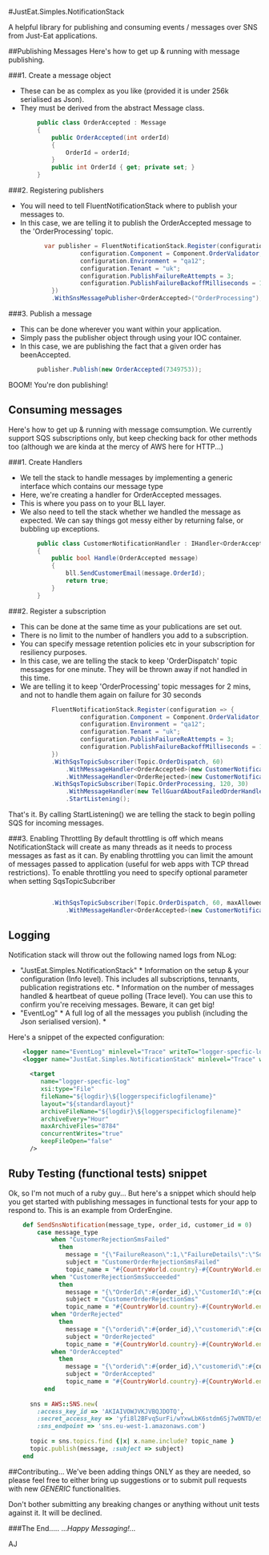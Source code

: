 #JustEat.Simples.NotificationStack

A helpful library for publishing and consuming events / messages over SNS from Just-Eat applications.

##Publishing Messages
Here's how to get up & running with message publishing.

###1. Create a message object

* These can be as complex as you like (provided it is under 256k serialised as Json).
* They must be derived from the abstract Message class.

````c#
        public class OrderAccepted : Message
        {
            public OrderAccepted(int orderId)
            {
                OrderId = orderId;
            }
            public int OrderId { get; private set; }
        }
````

###2. Registering publishers
* You will need to tell FluentNotificationStack where to publish your messages to.
* In this case, we are telling it to publish the OrderAccepted message to the 'OrderProcessing' topic.

````c#
          var publisher = FluentNotificationStack.Register(configuration => {
                    configuration.Component = Component.OrderValidator;  
                    configuration.Environment = "qa12";  
                    configuration.Tenant = "uk";  
                    configuration.PublishFailureReAttempts = 3;  
                    configuration.PublishFailureBackoffMilliseconds = 100;  
            })  
            .WithSnsMessagePublisher<OrderAccepted>("OrderProcessing");  
````

###3. Publish a message

* This can be done wherever you want within your application.
* Simply pass the publisher object through using your IOC container.
* In this case, we are publishing the fact that a given order has beenAccepted.

````c#
        publisher.Publish(new OrderAccepted(7349753));
````

BOOM! You're don publishing!

## Consuming messages
Here's how to get up & running with message comsumption.
We currently support SQS subscriptions only, but keep checking back for other methods too (although we are kinda at the mercy of AWS here for HTTP...)


###1. Create Handlers
* We tell the stack to handle messages by implementing a generic interface which contains our message type
* Here, we're creating a handler for OrderAccepted messages.
* This is where you pass on to your BLL layer.
* We also need to tell the stack whether we handled the message as expected. We can say things got messy either by returning false, or bubbling up exceptions.

````c#
        public class CustomerNotificationHandler : IHandler<OrderAccepted>
        {
            public bool Handle(OrderAccepted message)
            {
                bll.SendCustomerEmail(message.OrderId);
                return true;
            }
        }
````

###2. Register a subscription
* This can be done at the same time as your publications are set out.
* There is no limit to the number of handlers you add to a subscription.
* You can specify message retention policies etc in your subscription for resiliency purposes.
* In this case, we are telling the stack to keep 'OrderDispatch' topic messages for one minute. They will be thrown away if not handled in this time.
* We are telling it to keep 'OrderProcessing' topic messages for 2 mins, and not to handle them again on failure for 30 seconds

````c#
            FluentNotificationStack.Register(configuration => {
                    configuration.Component = Component.OrderValidator;  
                    configuration.Environment = "qa12";  
                    configuration.Tenant = "uk";  
                    configuration.PublishFailureReAttempts = 3;  
                    configuration.PublishFailureBackoffMilliseconds = 100;  
            })  
            .WithSqsTopicSubscriber(Topic.OrderDispatch, 60)
                .WithMessageHandler<OrderAccepted>(new CustomerNotificationHandler())
                .WithMessageHandler<OrderRejected>(new CustomerNotificationHandler())
            .WithSqsTopicSubscriber(Topic.OrderProcessing, 120, 30)
                .WithMessageHandler(new TellGuardAboutFailedOrderHandler())
                .StartListening();
````

That's it. By calling StartListening() we are telling the stack to begin polling SQS for incoming messages.

###3. Enabling Throttling
By default throttling is off which means NotificationStack will create as many threads as it needs to process messages as fast as it can. 
By enabling throttling you can limit the amount of messages passed to application (useful for web apps with TCP thread restrictions).
To enable throttling you need to specify optional parameter when setting SqsTopicSubcriber

````c#

            .WithSqsTopicSubscriber(Topic.OrderDispatch, 60, maxAllowedMessagesInFlight: 100)
                .WithMessageHandler<OrderAccepted>(new CustomerNotificationHandler())

````

## Logging

Notification stack will throw out the following named logs from NLog:
* "JustEat.Simples.NotificationStack"
        * Information on the setup & your configuration (Info level). This includes all subscriptions, tennants, publication registrations etc.
        * Information on the number of messages handled & heartbeat of queue polling (Trace level). You can use this to confirm you're receiving messages. Beware, it can get big!
* "EventLog"
        * A full log of all the messages you publish (including the Json serialised version).
        * 

Here's a snippet of the expected configuration:

````xml
    <logger name="EventLog" minlevel="Trace" writeTo="logger-specfic-log" final="true" />
    <logger name="JustEat.Simples.NotificationStack" minlevel="Trace" writeTo="logger-specfic-log" final="true" />
    
      <target
         name="logger-specfic-log"
         xsi:type="File"
         fileName="${logdir}\${loggerspecificlogfilename}"
         layout="${standardlayout}"
         archiveFileName="${logdir}\${loggerspecificlogfilename}"
         archiveEvery="Hour"
         maxArchiveFiles="8784"
         concurrentWrites="true"
         keepFileOpen="false"
      />
````


## Ruby Testing (functional tests) snippet

Ok, so I'm not much of a ruby guy... But here's a snippet which should help you get started with publishing messages in functional tests for your app to respond to. This is an example from OrderEngine.

````ruby
    def SendSnsNotification(message_type, order_id, customer_id = 0)
        case message_type
            when "CustomerRejectionSmsFailed"
              then
                message = "{\"FailureReason\":1,\"FailureDetails\":\"Something went wrong y'all\",\"OrderId\":#{order_id},\"CustomerId\":#{customer_id},\"TelephoneNumber\":\"\",\"CommunicationActivity\":3,\"TimeStamp\":\"2013-07-04T12:32:11.5258032Z\",\"RaisingComponent\":0,\"Version\":null,\"SourceIp\":null}"
                subject = "CustomerOrderRejectionSmsFailed"
                topic_name = "#{CountryWorld.country}-#{CountryWorld.environment}-customercommunication"
            when "CustomerRejectionSmsSucceeded"
              then
                message = "{\"OrderId\":#{order_id},\"CustomerId\":#{customer_id},\"TelephoneNumber\":\"\",\"CommunicationActivity\":2,\"TimeStamp\":\"2013-07-04T12:32:11.5258032Z\",\"RaisingComponent\":0,\"Version\":null,\"SourceIp\":null}"
                subject = "CustomerOrderRejectionSms"
                topic_name = "#{CountryWorld.country}-#{CountryWorld.environment}-customercommunication"
            when "OrderRejected"
              then
                message = "{\"orderid\":#{order_id},\"customerid\":#{customer_id},\"restaurantid\":#{@rest_id},\"orderrejectreason\":2,\"timestamp\":\"2013-07-04t12:32:11.5258032z\",\"raisingcomponent\":0,\"version\":null,\"sourceip\":null}"
                subject = "OrderRejected"
                topic_name = "#{CountryWorld.country}-#{CountryWorld.environment}-orderdispatch"
            when "OrderAccepted"
              then
                message = "{\"orderid\":#{order_id},\"customerid\":#{customer_id},\"restaurantid\":#{@rest_id},\"timestamp\":\"2013-07-04t12:32:11.5258032z\",\"raisingcomponent\":0,\"version\":null,\"sourceip\":null}"
                subject = "OrderAccepted"
                topic_name = "#{CountryWorld.country}-#{CountryWorld.environment}-orderdispatch"
          end
        
      sns = AWS::SNS.new(
        :access_key_id => 'AKIAIVOWJVKJVBQJDOTQ',
        :secret_access_key => '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',
        :sns_endpoint => 'sns.eu-west-1.amazonaws.com')
    
      topic = sns.topics.find {|x| x.name.include? topic_name }
      topic.publish(message, :subject => subject)
    end
````

##Contributing...
We've been adding things ONLY as they are needed, so please feel free to either bring up suggestions or to submit pull requests with new *GENERIC* functionalities.

Don't bother submitting any breaking changes or anything without unit tests against it. It will be declined.

###The End.....
...*Happy Messaging!...*

AJ